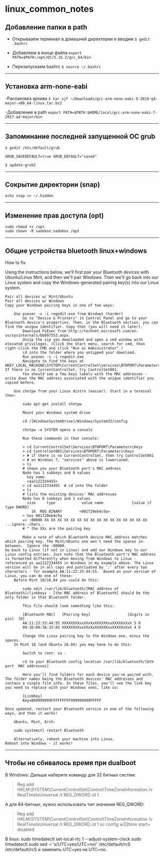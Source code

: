 # linux_common_notes
## Добавление папки в path
- Открывааем терминал в домашней директории и вводим
`$ gedit .bashrc`

- Добавляем в конце файла
`export PATH=$PATH:/opt/Qt/5.15.2/gcc_64/bin`

- Перезапускаем bashrc
`$ source ~/.bashrc`

---

## Установка arm-none-eabi
-Распаковка архива
`$ tar xjf ~/Downloads/gcc-arm-none-eabi-9-2019-q4-major-x86_64-linux.tar.bz2`

-Добавление в path
`export PATH=$PATH:$HOME/local/gcc-arm-none-eabi-7-2017-q4-major/bin`

---

## Запоминание последней запущенной ОС grub

`$ gedit /etc/default/grub`

`GRUB_SAVEDEFAULT=true
 GRUB_DEFAULT="saved"`

`$ update-grub2`

---

## Сокрытие директории (snap)

`echo snap >> ~/.hidden`

---
## Изменение прав доступа (opt)

`sudo chmod +x /opt`\
`sudo chown -R sadekov:sadekov /opt`

---
## Общие устройства bluetooth linux+windows
How to fix

Using the instructions below, we'll first pair your Bluetooth devices with Ubuntu/Linux Mint, and then we'll pair Windows. Then we'll go back into our Linux system and copy the Windows-generated pairing key(s) into our Linux system.

    Pair all devices w/ Mint/Ubuntu
    Pair all devices w/ Windows
    Copy your Windows pairing keys in one of two ways:

        Use psexec -s -i regedit.exe from Windows (harder)
            Go to "Device & Printers" in Control Panel and go to your Bluetooth device's properties. Then, in the Bluetooth section, you can find the unique identifier. Copy that (you will need it later).
            Download PsExec from http://technet.microsoft.com/en-us/sysinternals/bb897553.aspx.
            Unzip the zip you downloaded and open a cmd window with elevated privileges. (Click the Start menu, search for cmd, then right-click the CMD and click "Run as Administrator".)
            cd into the folder where you unzipped your download.
            Run psexec -s -i regedit.exe
            Navigate to find the keys at HKEY_LOCAL_MACHINE\SYSTEM\CurrentControlSet\services\BTHPORT\Parameters\Keys.  If there is no CurrentControlSet, try ControlSet001.
            You should see a few keys labels with the MAC addresses - write down the MAC address associated with the unique identifier you copied before.

        Use chntpw from your Linux distro (easier). Start in a terminal then:

            sudo apt-get install chntpw

            Mount your Windows system drive

            cd /[WindowsSystemDrive]/Windows/System32/config

            chntpw -e SYSTEM opens a console

            Run these commands in that console:

            > cd CurrentControlSet\Services\BTHPORT\Parameters\Keys
            > cd ControlSet001\Services\BTHPORT\Parameters\Keys
            > # if there is no CurrentControlSet, then try ControlSet001
            > # on Windows 7, "services" above is lowercased.
            > ls
            # shows you your Bluetooth port's MAC address
            Node has 1 subkeys and 0 values
              key name
              <aa1122334455>
            > cd aa1122334455  # cd into the folder
            > ls  
            # lists the existing devices' MAC addresses
            Node has 0 subkeys and 1 values
              size     type            value name             [value if type DWORD]
                16  REG_BINARY        <001f20eb4c9a>
            > hex 001f20eb4c9a
            => :00000 XX XX XX XX XX XX XX XX XX XX XX XX XX XX XX XX ...ignore..chars..
            # ^ the XXs are the pairing key

            Make a note of which Bluetooth device MAC address matches which pairing key. The Mint/Ubuntu one won't need the spaces in-between.  Ignore the :00000.
    Go back to Linux (if not in Linux) and add our Windows key to our Linux config entries. Just note that the Bluetooth port's MAC address is formatted differently when moving from Windows to Linux - referenced as aa1122334455 in Windows in my example above. The Linux version will be in all caps and punctuated by ':' after every two characters - for example AA:11:22:33:44:55.  Based on your version of Linux, you can do one of these:
        Before Mint 18/16.04 you could do this:

            sudo edit /var/lib/bluetooth/[MAC address of Bluetooth]/linkkeys - [the MAC address of Bluetooth] should be the only folder in that Bluetooth folder.

            This file should look something like this:

            [Bluetooth MAC]   [Pairing key]                 [digits in pin]  [0]
            AA:11:22:33:44:55 XXXXXXXXxxXXxXxXXXXXXxxXXXXXxXxX 5 0
            00:1D:D8:3A:33:83 XXXXXXXXxxXXxXxXXXXXXxxXXXXXxXxX 4 0

            Change the Linux pairing key to the Windows one, minus the spaces.
        In Mint 18 (and Ubuntu 16.04) you may have to do this:

            Switch to root: su -

            cd to your Bluetooth config location /var/lib/bluetooth/[bth port  MAC addresses]

            Here you'll find folders for each device you've paired with. The folder names being the Bluetooth devices' MAC addresses and contain a single file info. In these files, you'll see the link key you need to replace with your Windows ones, like so:

            [LinkKey]
            Key=B99999999FFFFFFFFF999999999FFFFF

    Once updated, restart your Bluetooth service in one of the following ways, and then it works!

        Ubuntu, Mint, Arch:

        sudo systemctl restart Bluetooth 

        Alternatively, reboot your machine into Linux.
    Reboot into Windows - it works!
---

## Чтобы не сбивалось время при dualboot

В Windows:
Дальше наберите команду для 32 битных систем:

> Reg add HKLM\SYSTEM\CurrentControlSet\Control\TimeZoneInformation /v RealTimeIsUniversal /t REG_DWORD /d 1

А для 64-битных, нужно использовать тип значения  REG_QWORD:

> Reg add HKLM\SYSTEM\CurrentControlSet\Control\TimeZoneInformation /v RealTimeIsUniversal /t REG_QWORD /d 1
> sc config w32time start= disabled
> 

В linux:
 sudo timedatectl set-local-rtc 1 --adjust-system-clock
 sudo timedatectl
  sudo sed -i 's/UTC=yes/UTC=no/' /etc/default/rcS
  /etc/default/rcS и заменить UTC=yes на UTC=no. 
